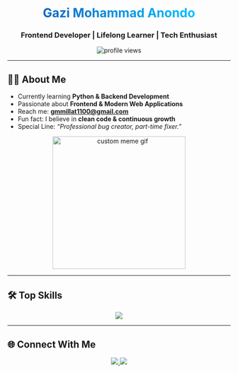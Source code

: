 <!-- Professional GitHub Profile README with Top Skills and Custom Meme GIF -->

<h1 align="center">
  <span style="background: linear-gradient(to right, #0A66C2, #00BFFF); -webkit-background-clip: text; color: transparent;">Gazi Mohammad Anondo</span>
</h1>

<h3 align="center">
  Frontend Developer | Lifelong Learner | Tech Enthusiast
</h3>

<p align="center">
  <img src="https://komarev.com/ghpvc/?username=synt4x-an0ndo&label=Profile%20Views&color=0A66C2&style=flat-square" alt="profile views" />
</p>

---

## 👨‍💻 About Me
-  Currently learning **Python & Backend Development**  
-  Passionate about **Frontend & Modern Web Applications**  
-  Reach me: **gmmillat1100@gmail.com**  
-  Fun fact: I believe in **clean code & continuous growth**  
-  Special Line: *“Professional bug creator, part-time fixer.”*  

<p align="center">
  <img src="https://user-images.githubusercontent.com/74038190/212748842-9fcbad5b-6173-4175-8a61-521f3dbb7514.gif" width="300" alt="custom meme gif"/>
</p>

---

## 🛠️ Top Skills
<p align="center">
  <img src="https://skillicons.dev/icons?i=html,css,js,ts,react,tailwind,python,nodejs,mongodb,django" />
</p>

---

## 🌐 Connect With Me
<p align="center">
  <a href="https://fb.com/user.fakefox" target="_blank">
    <img src="https://img.shields.io/badge/Facebook-1877F2?style=for-the-badge&logo=facebook&logoColor=white"/>
  </a>
  <a href="mailto:gmmillat1100@gmail.com">
    <img src="https://img.shields.io/badge/Gmail-D14836?style=for-the-badge&logo=gmail&logoColor=white"/>
  </a>
</p>
